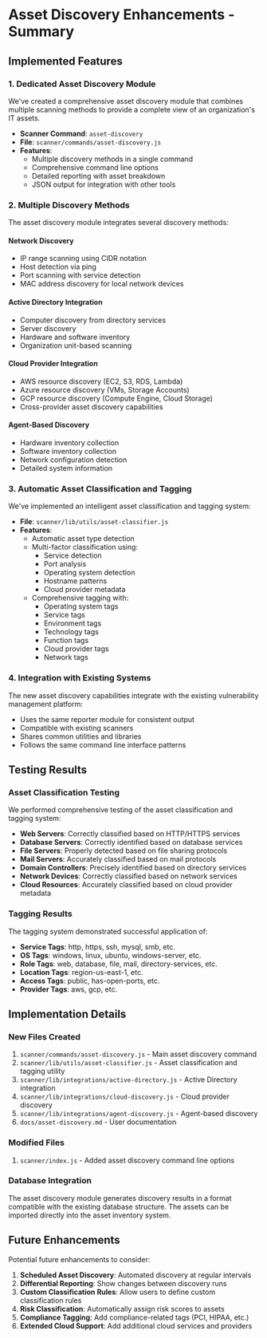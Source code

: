 # Asset Discovery Enhancements - Summary

## Implemented Features

### 1. Dedicated Asset Discovery Module

We've created a comprehensive asset discovery module that combines multiple scanning methods to provide a complete view of an organization's IT assets.

- **Scanner Command**: `asset-discovery`
- **File**: `scanner/commands/asset-discovery.js`
- **Features**:
  - Multiple discovery methods in a single command
  - Comprehensive command line options
  - Detailed reporting with asset breakdown
  - JSON output for integration with other tools

### 2. Multiple Discovery Methods

The asset discovery module integrates several discovery methods:

#### Network Discovery
- IP range scanning using CIDR notation
- Host detection via ping
- Port scanning with service detection
- MAC address discovery for local network devices

#### Active Directory Integration
- Computer discovery from directory services
- Server discovery
- Hardware and software inventory
- Organization unit-based scanning

#### Cloud Provider Integration
- AWS resource discovery (EC2, S3, RDS, Lambda)
- Azure resource discovery (VMs, Storage Accounts)
- GCP resource discovery (Compute Engine, Cloud Storage)
- Cross-provider asset discovery capabilities

#### Agent-Based Discovery
- Hardware inventory collection
- Software inventory collection
- Network configuration detection
- Detailed system information

### 3. Automatic Asset Classification and Tagging

We've implemented an intelligent asset classification and tagging system:

- **File**: `scanner/lib/utils/asset-classifier.js`
- **Features**:
  - Automatic asset type detection
  - Multi-factor classification using:
    - Service detection
    - Port analysis
    - Operating system detection
    - Hostname patterns
    - Cloud provider metadata
  - Comprehensive tagging with:
    - Operating system tags
    - Service tags
    - Environment tags
    - Technology tags
    - Function tags
    - Cloud provider tags
    - Network tags

### 4. Integration with Existing Systems

The new asset discovery capabilities integrate with the existing vulnerability management platform:

- Uses the same reporter module for consistent output
- Compatible with existing scanners
- Shares common utilities and libraries
- Follows the same command line interface patterns

## Testing Results

### Asset Classification Testing

We performed comprehensive testing of the asset classification and tagging system:

- **Web Servers**: Correctly classified based on HTTP/HTTPS services
- **Database Servers**: Correctly identified based on database services
- **File Servers**: Properly detected based on file sharing protocols
- **Mail Servers**: Accurately classified based on mail protocols
- **Domain Controllers**: Precisely identified based on directory services
- **Network Devices**: Correctly classified based on network services
- **Cloud Resources**: Accurately classified based on cloud provider metadata

### Tagging Results

The tagging system demonstrated successful application of:

- **Service Tags**: http, https, ssh, mysql, smb, etc.
- **OS Tags**: windows, linux, ubuntu, windows-server, etc.
- **Role Tags**: web, database, file, mail, directory-services, etc.
- **Location Tags**: region-us-east-1, etc.
- **Access Tags**: public, has-open-ports, etc.
- **Provider Tags**: aws, gcp, etc.

## Implementation Details

### New Files Created

1. `scanner/commands/asset-discovery.js` - Main asset discovery command
2. `scanner/lib/utils/asset-classifier.js` - Asset classification and tagging utility
3. `scanner/lib/integrations/active-directory.js` - Active Directory integration
4. `scanner/lib/integrations/cloud-discovery.js` - Cloud provider discovery
5. `scanner/lib/integrations/agent-discovery.js` - Agent-based discovery
6. `docs/asset-discovery.md` - User documentation

### Modified Files

1. `scanner/index.js` - Added asset discovery command line options

### Database Integration

The asset discovery module generates discovery results in a format compatible with the existing database structure. The assets can be imported directly into the asset inventory system.

## Future Enhancements

Potential future enhancements to consider:

1. **Scheduled Asset Discovery**: Automated discovery at regular intervals
2. **Differential Reporting**: Show changes between discovery runs
3. **Custom Classification Rules**: Allow users to define custom classification rules
4. **Risk Classification**: Automatically assign risk scores to assets
5. **Compliance Tagging**: Add compliance-related tags (PCI, HIPAA, etc.)
6. **Extended Cloud Support**: Add additional cloud services and providers